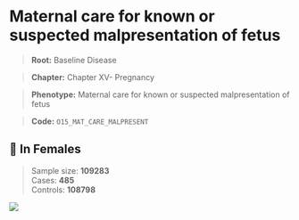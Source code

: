 # Maternal care for known or suspected malpresentation of fetus

> **Root:** Baseline Disease  

> **Chapter:** Chapter XV- Pregnancy  

> **Phenotype:** Maternal care for known or suspected malpresentation of fetus  

> **Code:** `O15_MAT_CARE_MALPRESENT`

## 👩 In Females  
> Sample size: **109283**  
> Cases: **485**  
> Controls: **108798**
<img src="/Disease/Figures/ALL/Baseline/O15_MAT_CARE_MALPRESENT.png"/>
<CsvTable src="/public/Disease/Data/ALL/Baseline/LG_O15_MAT_CARE_MALPRESENT.csv" label="🔍 View full results" />

